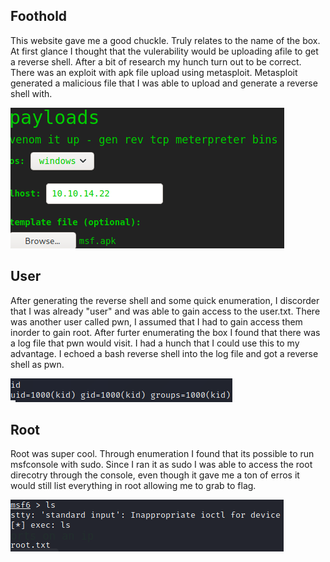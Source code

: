 ## Foothold 

This website gave me a good chuckle. Truly relates to the name of the box. At first glance I thought that the vulerability would be uploading afile to get a reverse shell. After a bit of research my hunch turn out to be correct. There was an exploit with apk file upload using metasploit. Metasploit generated a malicious file that I was able to upload and generate a reverse shell with. 

![payload](/scriptkiddie/images/payload.png)

## User 

After generating the reverse shell and some quick enumeration, I discorder that I was already "user" and was able to gain access to the user.txt. There was another user called pwn, I assumed that I had to gain access them inorder to gain root. After furter enumerating the box I found that there was a log file that pwn would visit. I had a hunch that I could use this to my advantage. I echoed a bash reverse shell into the log file and got a reverse shell as pwn.

![User](/scriptkiddie/images/user.png)

## Root

Root was super cool. Through enumeration I found that its possible to run msfconsole with sudo. Since I ran it as sudo I was able to access the root direcotry through the console, even though it gave me a ton of erros it would still list everything in root allowing me to grab to flag. 

![Root](/scriptkiddie/images/root.png)
